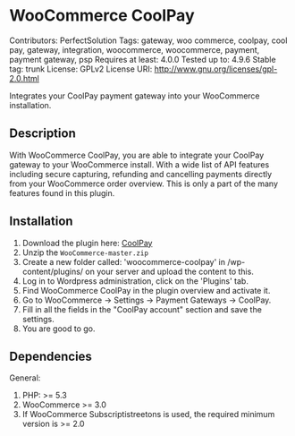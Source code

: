 # WooCommerce CoolPay
Contributors: PerfectSolution
Tags: gateway, woo commerce, coolpay, cool pay, gateway, integration, woocommerce, woocommerce, payment, payment gateway, psp
Requires at least: 4.0.0
Tested up to: 4.9.6
Stable tag: trunk
License: GPLv2
License URI: http://www.gnu.org/licenses/gpl-2.0.html

Integrates your CoolPay payment gateway into your WooCommerce installation.

## Description
With WooCommerce CoolPay, you are able to integrate your CoolPay gateway to your WooCommerce install.
With a wide list of API features including secure capturing, refunding and cancelling payments directly from your WooCommerce order overview.
This is only a part of the many features found in this plugin.

## Installation
1. Download the plugin here: [CoolPay](https://github.com/CoolPay/WooCommerce/archive/master.zip)
2. Unzip the `WooCommerce-master.zip`
3. Create a new folder called: 'woocommerce-coolpay' in /wp-content/plugins/ on your server and upload the content to this.
4. Log in to Wordpress administration, click on the 'Plugins' tab.
5. Find WooCommerce CoolPay in the plugin overview and activate it.
6. Go to WooCommerce -> Settings -> Payment Gateways -> CoolPay.
7. Fill in all the fields in the "CoolPay account" section and save the settings.
8. You are good to go.

## Dependencies
General:
1. PHP: >= 5.3
2. WooCommerce >= 3.0
3. If WooCommerce Subscriptistreetons is used, the required minimum version is >= 2.0
